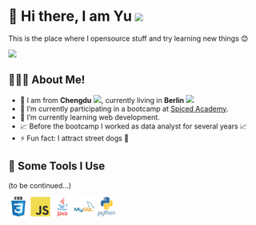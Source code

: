 # 👋 Hi there, I am Yu <img src="https://github.githubassets.com/images/mona-whisper.gif" height="40" />

This is the place where I opensource stuff and try learning new things 😊

<img src = "https://assets-global.website-files.com/5b69a01ba2e409501de055d1/6565d3c8e5903403b7d4e202_Memory%20retention%20and%20visual%20learning.webp" height = '400' />

## 👩🏻‍💻 About Me!
- 📍 I am from <b>Chengdu</b> <img src="https://github.com/sophiesunn1023/sophiesunn1023/assets/96451628/cbfb166e-a6e8-4120-8280-bd88e407bca9" width="14"/>, currently living in <b>Berlin</b> <img src="https://github.com/sophiesunn1023/sophiesunn1023/assets/96451628/634dda9a-402f-4341-b83b-cc9a2ac084ba" width="14"/> 
- 🔭 I’m currently participating in a bootcamp at [Spiced Academy](https://www.spiced-academy.com/en).
- 🌱 I’m currently learning web development.
- 📈 Before the bootcamp I worked as data analyst for several years 📈
- ⚡ Fun fact: I attract street dogs 🐾

## 🚀 Some Tools I Use
(to be continued...)
<p align="left">
<img src="https://raw.githubusercontent.com/devicons/devicon/master/icons/css3/css3-original-wordmark.svg" alt="css3" width="40" height="40" />
<img src="https://raw.githubusercontent.com/devicons/devicon/master/icons/javascript/javascript-original.svg" alt="javascript" width="40" height="40" />
<img src="https://raw.githubusercontent.com/devicons/devicon/master/icons/java/java-original-wordmark.svg" alt="java" width="40" height="40" />
<img src="https://raw.githubusercontent.com/devicons/devicon/master/icons/mysql/mysql-original-wordmark.svg" alt="mysql" width="40" height="40" />
<img src="https://raw.githubusercontent.com/devicons/devicon/master/icons/python/python-original-wordmark.svg" alt="python" width="40" height="40" />
</p>

